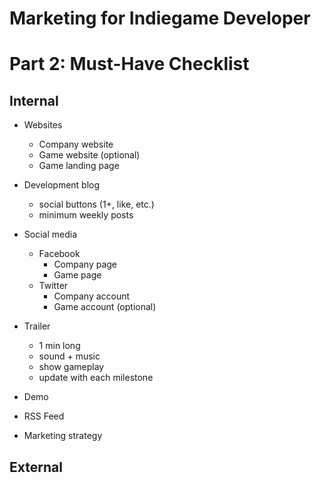 # Marketing for Indiegame Developer 
# Part 2: Must-Have Checklist

## Internal

* Websites
    - Company website
    - Game website (optional)
    - Game landing page
* Development blog
    - social buttons (1+, like, etc.)
    - minimum weekly posts
* Social media
    - Facebook
        + Company page
        + Game page
    - Twitter
        + Company account
        + Game account (optional)
* Trailer
    - 1 min long
    - sound + music
    - show gameplay
    - update with each milestone    
* Demo
* RSS Feed

* Marketing strategy

## External